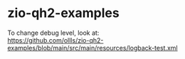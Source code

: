 # zio-qh2-examples

To change debug level, look at:<br>
https://github.com/ollls/zio-qh2-examples/blob/main/src/main/resources/logback-test.xml
